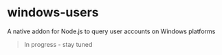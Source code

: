 # windows-users
A native addon for Node.js to query user accounts on Windows platforms

> In progress - stay tuned
